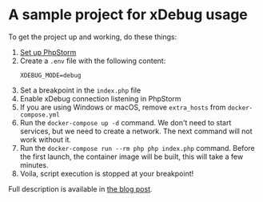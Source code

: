 # A sample project for xDebug usage

To get the project up and working, do these things:

1. [Set up PhpStorm](https://viktorprogger.name/posts/xdebug-docker-config-example.html?utm_source=github&utm_campaign=xdebug-example-repo#phpstorm)
1. Create a `.env` file with the following content:
   ```dotenv
   XDEBUG_MODE=debug
   ```
1. Set a breakpoint in the `index.php` file
1. Enable xDebug connection listening in PhpStorm
1. If you are using Windows or macOS, remove `extra_hosts` from `docker-compose.yml`
1. Run the `docker-compose up -d` command.  We don't need to start services, but we need to create a network. The next command will not work without it.
1. Run the `docker-compose run --rm php php index.php` command. Before the first launch, the container image will be built, this will take a few minutes.
1. Voila, script execution is stopped at your breakpoint!

Full description is available in [the blog post](https://viktorprogger.name/posts/xdebug-docker-config-example.html?utm_source=github&utm_campaign=xdebug-example-repo).
